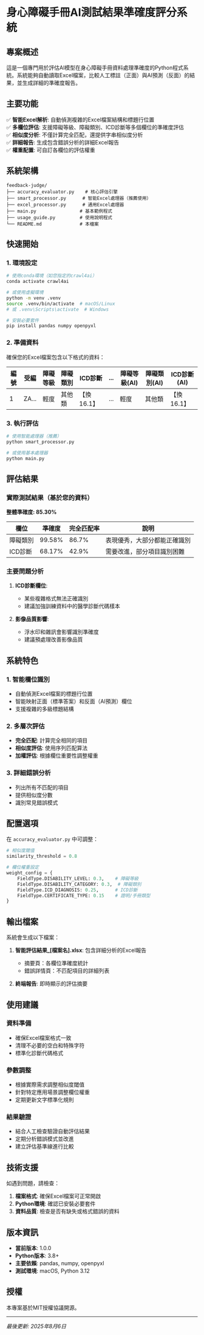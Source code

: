 # 身心障礙手冊AI測試結果準確度評分系統

## 專案概述

這是一個專門用於評估AI模型在身心障礙手冊資料處理準確度的Python程式系統。系統能夠自動讀取Excel檔案，比較人工標註（正面）與AI預測（反面）的結果，並生成詳細的準確度報告。

## 主要功能

✅ **智能Excel解析**: 自動偵測複雜的Excel檔案結構和標題行位置  
✅ **多欄位評估**: 支援障礙等級、障礙類別、ICD診斷等多個欄位的準確度評估  
✅ **相似度分析**: 不僅計算完全匹配，還提供字串相似度分析  
✅ **詳細報告**: 生成包含錯誤分析的詳細Excel報告  
✅ **權重配置**: 可自訂各欄位的評估權重  

## 系統架構

```
feedback-judge/
├── accuracy_evaluator.py    # 核心評估引擎
├── smart_processor.py      # 智能Excel處理器（推薦使用）
├── excel_processor.py      # 通用Excel處理器
├── main.py                # 基本範例程式
├── usage_guide.py         # 使用說明程式
└── README.md              # 本檔案
```

## 快速開始

### 1. 環境設定

```bash
# 使用conda環境（如您指定的crawl4ai）
conda activate crawl4ai

# 或使用虛擬環境
python -m venv .venv
source .venv/bin/activate  # macOS/Linux
# 或 .venv\Scripts\activate  # Windows

# 安裝必要套件
pip install pandas numpy openpyxl
```

### 2. 準備資料

確保您的Excel檔案包含以下格式的資料：

| 編號 | 受編 | 障礙等級 | 障礙類別 | ICD診斷 | ... | 障礙等級(AI) | 障礙類別(AI) | ICD診斷(AI) |
|------|------|----------|----------|---------|-----|--------------|--------------|-------------|
| 1    | ZA... | 輕度     | 其他類   | 【換16.1】| ... | 輕度         | 其他類       | 【換16.1】  |

### 3. 執行評估

```bash
# 使用智能處理器（推薦）
python smart_processor.py

# 或使用基本處理器
python main.py
```

## 評估結果

### 實際測試結果（基於您的資料）

**整體準確度: 85.30%**

| 欄位 | 準確度 | 完全匹配率 | 說明 |
|------|--------|------------|------|
| 障礙類別 | 99.58% | 86.7% | 表現優秀，大部分都能正確識別 |
| ICD診斷 | 68.17% | 42.9% | 需要改進，部分項目識別困難 |

### 主要問題分析

1. **ICD診斷欄位**: 
   - 某些複雜格式無法正確識別
   - 建議加強訓練資料中的醫學診斷代碼樣本

2. **影像品質影響**:
   - 浮水印和雜訊會影響識別準確度
   - 建議預處理改善影像品質

## 系統特色

### 1. 智能欄位識別
- 自動偵測Excel檔案的標題行位置
- 智能映射正面（標準答案）和反面（AI預測）欄位
- 支援複雜的多級標題結構

### 2. 多層次評估
- **完全匹配**: 計算完全相同的項目
- **相似度評估**: 使用序列匹配算法
- **加權評估**: 根據欄位重要性調整權重

### 3. 詳細錯誤分析
- 列出所有不匹配的項目
- 提供相似度分數
- 識別常見錯誤模式

## 配置選項

在 `accuracy_evaluator.py` 中可調整：

```python
# 相似度閾值
similarity_threshold = 0.8

# 欄位權重設定
weight_config = {
    FieldType.DISABILITY_LEVEL: 0.3,    # 障礙等級
    FieldType.DISABILITY_CATEGORY: 0.3,  # 障礙類別  
    FieldType.ICD_DIAGNOSIS: 0.25,      # ICD診斷
    FieldType.CERTIFICATE_TYPE: 0.15    # 證明/手冊類型
}
```

## 輸出檔案

系統會生成以下檔案：

1. **智能評估結果_[檔案名].xlsx**: 包含詳細分析的Excel報告
   - 摘要頁：各欄位準確度統計
   - 錯誤詳情頁：不匹配項目的詳細列表

2. **終端報告**: 即時顯示的評估摘要

## 使用建議

### 資料準備
- 確保Excel檔案格式一致
- 清理不必要的空白和特殊字符
- 標準化診斷代碼格式

### 參數調整
- 根據實際需求調整相似度閾值
- 針對特定應用場景調整欄位權重
- 定期更新文字標準化規則

### 結果驗證
- 結合人工檢查驗證自動評估結果
- 定期分析錯誤模式並改進
- 建立評估基準線進行比較

## 技術支援

如遇到問題，請檢查：

1. **檔案格式**: 確保Excel檔案可正常開啟
2. **Python環境**: 確認已安裝必要套件
3. **資料品質**: 檢查是否有缺失或格式錯誤的資料

## 版本資訊

- **當前版本**: 1.0.0
- **Python版本**: 3.8+
- **主要依賴**: pandas, numpy, openpyxl
- **測試環境**: macOS, Python 3.12

## 授權

本專案基於MIT授權協議開源。

---

*最後更新: 2025年8月6日*
